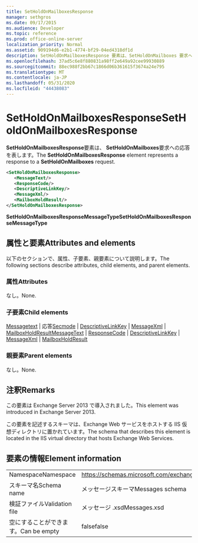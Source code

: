 ```yaml
---
title: SetHoldOnMailboxesResponse
manager: sethgros
ms.date: 09/17/2015
ms.audience: Developer
ms.topic: reference
ms.prod: office-online-server
localization_priority: Normal
ms.assetid: 909194d6-e2b1-4774-bf29-04ed4318df1d
description: SetHoldOnMailboxesResponse 要素は、SetHoldOnMailboxes 要求への応答を表します。
ms.openlocfilehash: 37ad5c6e8f880831a98ff2e649a92cee99930889
ms.sourcegitcommit: 88ec988f2bb67c1866d06b361615f3674a24e795
ms.translationtype: MT
ms.contentlocale: ja-JP
ms.lasthandoff: 05/31/2020
ms.locfileid: "44438083"
---
```

# <a name="setholdonmailboxesresponse"></a><span data-ttu-id="c933a-103">SetHoldOnMailboxesResponse</span><span class="sxs-lookup"><span data-stu-id="c933a-103">SetHoldOnMailboxesResponse</span></span>

<span data-ttu-id="c933a-104">**SetHoldOnMailboxesResponse**要素は、 **SetHoldOnMailboxes**要求への応答を表します。</span><span class="sxs-lookup"><span data-stu-id="c933a-104">The **SetHoldOnMailboxesResponse** element represents a response to a **SetHoldOnMailboxes** request.</span></span> 
  
```XML
<SetHoldOnMailboxesResponse>
   <MessageText/>
   <ResponseCode/>
   <DescriptiveLinkKey/>
   <MessageXml/>
   <MailboxHoldResult/>
</SetHoldOnMailboxesResponse>
```

 <span data-ttu-id="c933a-105">**SetHoldOnMailboxesResponseMessageType**</span><span class="sxs-lookup"><span data-stu-id="c933a-105">**SetHoldOnMailboxesResponseMessageType**</span></span>
## <a name="attributes-and-elements"></a><span data-ttu-id="c933a-106">属性と要素</span><span class="sxs-lookup"><span data-stu-id="c933a-106">Attributes and elements</span></span>

<span data-ttu-id="c933a-107">以下のセクションで、属性、子要素、親要素について説明します。</span><span class="sxs-lookup"><span data-stu-id="c933a-107">The following sections describe attributes, child elements, and parent elements.</span></span>
  
### <a name="attributes"></a><span data-ttu-id="c933a-108">属性</span><span class="sxs-lookup"><span data-stu-id="c933a-108">Attributes</span></span>

<span data-ttu-id="c933a-109">なし。</span><span class="sxs-lookup"><span data-stu-id="c933a-109">None.</span></span>
  
### <a name="child-elements"></a><span data-ttu-id="c933a-110">子要素</span><span class="sxs-lookup"><span data-stu-id="c933a-110">Child elements</span></span>

<span data-ttu-id="c933a-111">[Messagetext](messagetext.md)  | 応答[Secmode](responsecode.md)  | [DescriptiveLinkKey](descriptivelinkkey.md)  | [MessageXml](messagexml.md)  | [MailboxHoldResult](mailboxholdresult.md)</span><span class="sxs-lookup"><span data-stu-id="c933a-111">[MessageText](messagetext.md) | [ResponseCode](responsecode.md) | [DescriptiveLinkKey](descriptivelinkkey.md) | [MessageXml](messagexml.md) | [MailboxHoldResult](mailboxholdresult.md)</span></span>
  
### <a name="parent-elements"></a><span data-ttu-id="c933a-112">親要素</span><span class="sxs-lookup"><span data-stu-id="c933a-112">Parent elements</span></span>

<span data-ttu-id="c933a-113">なし。</span><span class="sxs-lookup"><span data-stu-id="c933a-113">None.</span></span>
  
## <a name="remarks"></a><span data-ttu-id="c933a-114">注釈</span><span class="sxs-lookup"><span data-stu-id="c933a-114">Remarks</span></span>

<span data-ttu-id="c933a-115">この要素は Exchange Server 2013 で導入されました。</span><span class="sxs-lookup"><span data-stu-id="c933a-115">This element was introduced in Exchange Server 2013.</span></span>
  
<span data-ttu-id="c933a-116">この要素を記述するスキーマは、Exchange Web サービスをホストする IIS 仮想ディレクトリに置かれています。</span><span class="sxs-lookup"><span data-stu-id="c933a-116">The schema that describes this element is located in the IIS virtual directory that hosts Exchange Web Services.</span></span>
  
## <a name="element-information"></a><span data-ttu-id="c933a-117">要素の情報</span><span class="sxs-lookup"><span data-stu-id="c933a-117">Element information</span></span>

|||
|:-----|:-----|
|<span data-ttu-id="c933a-118">Namespace</span><span class="sxs-lookup"><span data-stu-id="c933a-118">Namespace</span></span>  <br/> |https://schemas.microsoft.com/exchange/services/2006/messages  <br/> |
|<span data-ttu-id="c933a-119">スキーマ名</span><span class="sxs-lookup"><span data-stu-id="c933a-119">Schema name</span></span>  <br/> |<span data-ttu-id="c933a-120">メッセージスキーマ</span><span class="sxs-lookup"><span data-stu-id="c933a-120">Messages schema</span></span>  <br/> |
|<span data-ttu-id="c933a-121">検証ファイル</span><span class="sxs-lookup"><span data-stu-id="c933a-121">Validation file</span></span>  <br/> |<span data-ttu-id="c933a-122">メッセージ .xsd</span><span class="sxs-lookup"><span data-stu-id="c933a-122">Messages.xsd</span></span>  <br/> |
|<span data-ttu-id="c933a-123">空にすることができます。</span><span class="sxs-lookup"><span data-stu-id="c933a-123">Can be empty</span></span>  <br/> |<span data-ttu-id="c933a-124">false</span><span class="sxs-lookup"><span data-stu-id="c933a-124">false</span></span>  <br/> |
   

